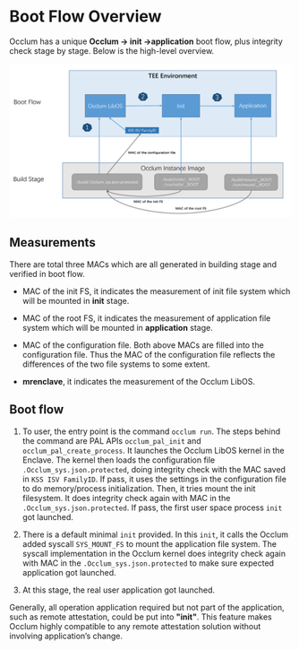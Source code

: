 # Boot Flow Overview

Occlum has a unique **Occlum -> init ->application** boot flow, plus integrity check stage by stage. Below is the high-level overview.

<p align="center"> <img src=images/boot_flow.png width="700"></p>

## Measurements

There are total three MACs which are all generated in building stage and verified in boot flow.

* MAC of the init FS, it indicates the measurement of init file system which will be mounted in **init** stage.

* MAC of the root FS, it indicates the measurement of application file system which will be mounted in **application** stage.

* MAC of the configuration file. Both above MACs are filled into the configuration file. Thus the MAC of the configuration file reflects the differences of the two file systems to some extent.

* **mrenclave**, it indicates the measurement of the Occlum LibOS.

## Boot flow

1. To user, the entry point is the command `occlum run`. The steps behind the command are PAL APIs `occlum_pal_init` and `occlum_pal_create_process`. It launches the Occlum LibOS kernel in the Enclave. The kernel then loads the configuration file `.Occlum_sys.json.protected`, doing integrity check with the MAC saved in `KSS ISV FamilyID`. If pass, it uses the settings in the configuration file to do memory/process initialization. Then, it tries mount the init filesystem. It does integrity check again with MAC in the `.Occlum_sys.json.protected`. If pass, the first user space process `init` got launched.

2. There is a default minimal `init` provided. In this `init`, it calls the Occlum added syscall `SYS_MOUNT_FS` to mount the application file system. The syscall implementation in the Occlum kernel does integrity check again with MAC in the `.Occlum_sys.json.protected` to make sure expected application got launched.

3. At this stage, the real user application got launched.

Generally, all operation application required but not part of the application, such as remote attestation, could be put into **"init"**. This feature makes Occlum highly compatible to any remote attestation solution without involving application’s change.
